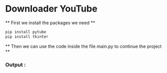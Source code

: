 # Downloader YouTube 

** First we install the packages we need **


```python
pip install pytube
pip install tkinter
```
** Then we can use the code inside the file main.py to continue the project **

### Output :

